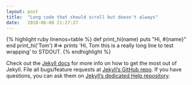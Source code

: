 ```yaml
---
layout: post
title:  "Long code that should scroll but doesn't always"
date:   2010-06-08 21:27:27
---
```


{% highlight ruby linenos=table %}
def print_hi(name)
  puts "Hi, #{name}"
end
print_hi('Tom')
#=> prints 'Hi, Tom this is a really long line to test wrapping' to STDOUT.
{% endhighlight %}

<!--more-->

Check out the [Jekyll docs][jekyll] for more info on how to get the most out of Jekyll. File all bugs/feature requests at [Jekyll’s GitHub repo][jekyll-gh]. If you have questions, you can ask them on [Jekyll’s dedicated Help repository][jekyll-help].

[jekyll]:      http://jekyllrb.com
[jekyll-gh]:   https://github.com/jekyll/jekyll
[jekyll-help]: https://github.com/jekyll/jekyll-help
